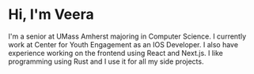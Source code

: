 

# Hi, I'm Veera

I'm a senior at UMass Amherst majoring in Computer Science. I currently work at Center for Youth Engagement as an IOS Developer. I also have experience working on the frontend using React and Next.js. I like programming using Rust and I use it for all my side projects.

